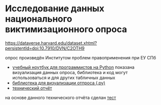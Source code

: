 # Исследование данных национального виктимизационного опроса

https://dataverse.harvard.edu/dataset.xhtml?persistentId=doi:10.7910/DVN/C2OTH9

опрос произведён Институтом проблем правоприменения при ЕУ СПб

* [учебный ноутбук для программистов на Python](code_victim_visualization.ipynb)
    показана визуализация данных опроса, библиотека и код могут использоваться и для других табличных данных
* [библиотека для визуализации отпроса (.py)](dj_poollib.py)
* [технический отчёт](victimTO__byDyakonov.pdf)

на основе данного технического отчёта сделан [тест](https://forms.gle/QRcF2nt3D25iMmez7)
